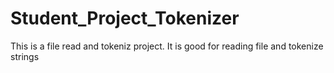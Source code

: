 # Student_Project_Tokenizer
This is a file read and tokeniz project. It is good for reading file and tokenize strings
